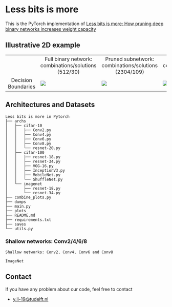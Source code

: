 # Less bits is more
This is the PyTorch implementation of [Less bits is more: How pruning deep binary networks increases weight capacity](https://openreview.net/pdf?id=Hy8JM_Fvt5N)

## Illustrative 2D example
<table border=0 >
	<tbody>
    <tr>
			<td>  </td>
			<td align="center"> Full binary network:  combinations/solutions (512/30) </td>
			<td align="center"> Pruned subnetwork:  combinations/solutions (2304/109) </td>
			<td align="center"> Bi-half subnetwork: combinations/solutions (630/98) </td>
		</tr>
		<tr>
			<td width="19%" align="center"> Decision Boundaries </td>
			<td width="27%" > <img src="https://raw.githubusercontent.com/liyunqianggyn/Less-bits-is-more-How-pruning-deep-binary-networks-increases-weight-capacity/master/2DToyexample/fig/FullNet.png"> </td>
			<td width="27%"> <img src="https://raw.githubusercontent.com/liyunqianggyn/Less-bits-is-more-How-pruning-deep-binary-networks-increases-weight-capacity/master/2DToyexample/fig/Pruneoneweight.png"> </td>
			<td width="27%"> <img src="https://raw.githubusercontent.com/liyunqianggyn/Less-bits-is-more-How-pruning-deep-binary-networks-increases-weight-capacity/master/2DToyexample/fig/Pruneoneweight_half.png"> </td>
		</tr>
	</tbody>
</table>

## Architectures and Datasets

```
Less bits is more in Pytorch
├── archs
│   ├── cifar-10
│   │   ├── Conv2.py
│   │   ├── Conv4.py
│   │   ├── Conv6.py
│   │   ├── Conv8.py
│   │   └── resnet-20.py
│   ├── cifar-100
│   │   ├── resnet-18.py
│   │   ├── resnet-34.py
│   │   ├── VGG-16.py
│   │   ├── InceptionV3.py
│   │   ├── MobileNet.py
│   │   └── ShuffleNet.py
│   └── imagenet
│       ├── resnet-18.py
│       └── resnet-34.py
├── combine_plots.py
├── dumps
├── main.py
├── plots
├── README.md
├── requirements.txt
├── saves
└── utils.py
```

### Shallow networks: Conv2/4/6/8

```
Shallow networks: Conv2, Conv4, Conv6 and Conv8
```


```
ImageNet
```

## Contact
If you have any problem about our code, feel free to contact

 - y.li-19@tudelft.nl

